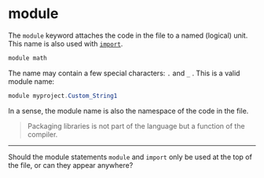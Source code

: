 # module

The `module` keyword attaches the code in the file to a named (logical) unit. This name is also used with [`import`](import.md).

```C#
module math
```

The name may contain a few special characters: `.` and `_` .
This is a valid module name:

```C#
module myproject.Custom_String1
```

In a sense, the module name is also the namespace of the code in the file.

> Packaging libraries is not part of the language but a function of the compiler.

---

Should the module statements `module` and `import` only be used at the top of the file, or can they appear anywhere?

